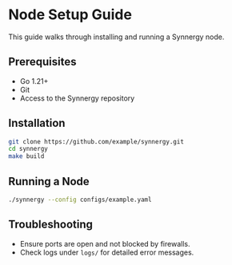 # Node Setup Guide

This guide walks through installing and running a Synnergy node.

## Prerequisites
- Go 1.21+
- Git
- Access to the Synnergy repository

## Installation
```bash
git clone https://github.com/example/synnergy.git
cd synnergy
make build
```

## Running a Node
```bash
./synnergy --config configs/example.yaml
```

## Troubleshooting
- Ensure ports are open and not blocked by firewalls.
- Check logs under `logs/` for detailed error messages.
